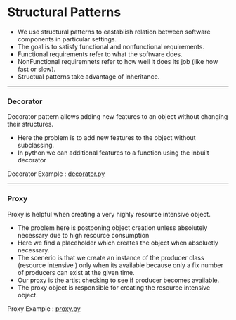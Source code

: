 # Structural Patterns

* We use structural patterns to eastablish relation between software components in particular settings.
* The goal is to satisfy functional and nonfunctional requirements.
* Functional requirements refer to what the software does.
* NonFunctional requiremnets refer to how well it does its job (like how fast or slow).
* Structual patterns take advantage of inheritance.

***

### Decorator
Decorator pattern allows adding new features to an object without changing their structures.
* Here the problem is to add new features to the object without subclassing.
* In python we can additional features to a function using the inbuilt decorator

Decorator Example : [decorator.py](https://github.com/pyGuru123/Python-design-Patterns/blob/main/Structural%20Pattern/decorator.py)

***

### Proxy
Proxy is helpful when creating a very highly resource intensive object.
* The problem here is postponing object creation unless absolutely necessary due to high resource consumption
* Here we find a placeholder which creates the object when absoluetly necessary.
* The scenerio is that we create an instance of the producer class (resource intensive ) only when its available because only a fix number of producers can exist at the given time.
* Our proxy is the artist checking to see if producer becomes available.
* The proxy object is responsible for creating the resource intensive object.

Proxy Example : [proxy.py](https://github.com/pyGuru123/Python-design-Patterns/blob/main/Structural%20Pattern/proxy.py)